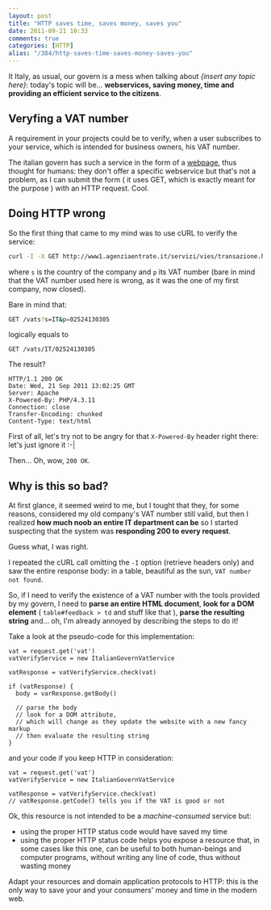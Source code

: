 ```yaml
---
layout: post
title: "HTTP saves time, saves money, saves you"
date: 2011-09-21 10:33
comments: true
categories: [HTTP]
alias: "/384/http-saves-time-saves-money-saves-you"
---
```


It Italy, as usual, our govern is a mess when talking about *{insert any topic here}*: today's topic will be... **webservices, saving money, time and providing an efficient service to the citizens**.
<!-- more -->

## Veryfing a VAT number

A requirement in your projects could be to verify, when a user subscribes to your service, which is intended for business owners, his VAT number.

The italian govern has such a service in the form of a [webpage](http://www1.agenziaentrate.it/servizi/vies/vies.htm), thus thought for humans: they don't offer a specific webservice but that's not a problem, as I can submit the form ( it uses GET, which is exactly meant for the purpose ) with an HTTP request. Cool.

## Doing HTTP wrong

So the first thing that came to my mind was to use cURL to verify the service:

``` bash
curl -I -X GET http://www1.agenziaentrate.it/servizi/vies/transazione.htm -d "s=IT&p=02524130305" -G
```

where `s` is the country of the company and `p` its VAT number (bare in mind that the VAT number used here is wrong, as it was the one of my first company, now closed).

Bare in mind that:

``` bash
GET /vats?s=IT&p=02524130305
```

logically equals to

```
GET /vats/IT/02524130305
```

The result?

```
HTTP/1.1 200 OK
Date: Wed, 21 Sep 2011 13:02:25 GMT
Server: Apache
X-Powered-By: PHP/4.3.11
Connection: close
Transfer-Encoding: chunked
Content-Type: text/html
```

First of all, let's try not to be angry for that `X-Powered-By` header right there: let's just ignore it :-|

Then... Oh, wow, `200 OK`.

## Why is this so bad?

At first glance, it seemed weird to me, but I tought that they, for some reasons, considered my old company's VAT number still valid, but then I realized **how much noob an entire IT department can be** so I started suspecting that the system was **responding 200 to every request**.

Guess what, I was right.

I repeated the cURL call omitting the `-I` option (retrieve headers only) and saw the entire response body: in a table, beautiful as the sun, `VAT number not found`.

So, if I need to verify the existence of a VAT number with the tools provided by my govern, I need to **parse an entire HTML document**, **look for a DOM element** ( `table#feedback > td` and stuff like that ), **parse the resulting string** and... oh, I'm already annoyed by describing the steps to do it!

Take a look at the pseudo-code for this implementation:

```
vat = request.get('vat')
vatVerifyService = new ItalianGovernVatService 

vatResponse = vatVerifyService.check(vat)

if (vatResponse) {
  body = varResponse.getBody()

  // parse the body
  // look for a DOM attribute, 
  // which will change as they update the website with a new fancy markup
  // then evaluate the resulting string
}
```

and your code if you keep HTTP in consideration:

```
vat = request.get('vat')
vatVerifyService = new ItalianGovernVatService 

vatResponse = vatVerifyService.check(vat)
// vatResponse.getCode() tells you if the VAT is good or not 
```

Ok, this resource is not intended to be a *machine-consumed* service but:

* using the proper HTTP status code would have saved my time
* using the proper HTTP status code helps you expose a resource that, in some cases like this one, can be useful to both human-beings and computer programs, without writing any line of code, thus without wasting money

Adapt your resources and domain application protocols to HTTP: this is the only way to save your and your consumers' money and time in the modern web.

